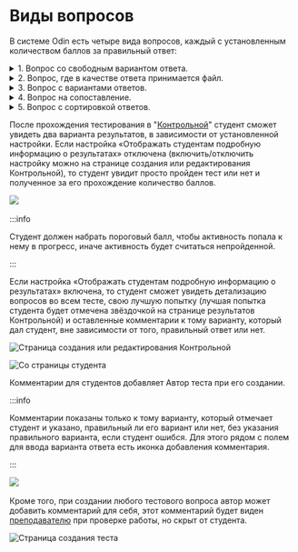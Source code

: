 # Виды вопросов

В системе Odin есть четыре вида вопросов, каждый с установленным количеством баллов за правильный ответ:

<details>

<summary>1. Вопрос со свободным вариантом ответа.</summary>

Автор при создании теста записывает вопрос или вопросы, а студент открывает тест, печатает ответ и отправляет его на проверку, после проверки студент видит правильный он дал ответ или нет.

![](<../../../../.gitbook/assets/Screenshot\_568 (1).png>)

</details>

<details>

<summary>2. Вопрос, где в качестве ответа принимается файл.</summary>

В этом случае автор при создании теста записывает вопрос или вопросы, а студент открывает тест, прикрепляет файл в дропзону для ответа и отправляет его на проверку. После проверки студент видит правильный он дал ответ или нет.

<img src="../../../../.gitbook/assets/Screenshot_557.png" alt="Со страницы студента" data-size="original">

</details>

<details>

<summary>3.  Вопрос с вариантами ответов.</summary>

В данном типе вопросов автор может указать, как один верный вариант из представленного списка вариантов, так и несколько.

<img src="../../../../.gitbook/assets/Screenshot_520.png" alt="" data-size="original">

* Если указан 1 верный вариант, то студент увидит отображение отметки вариантов в виде Radiobutton - возможность отметить только один вариант.
* Если указано несколько верных вариантов ответов, то студент увидит отображение отметки вариантов в виде CheckBox - возможность отметить несколько верных вариантов из предложенных.

<img src="https://files.gitbook.com/v0/b/gitbook-x-prod.appspot.com/o/spaces%2FfEAQaa7lpEa3qgwVTlEe%2Fuploads%2FpCE6DJm3i6QadLwEsARx%2FScreenshot_519.png?alt=media&#x26;token=4390e4a0-4765-41e9-a3dc-6211541a2189" alt="" data-size="original">

</details>

<details>

<summary>4. Вопрос на сопоставление. </summary>

Автор при создании теста записывает верный вариант группировки элементов по определенным признакам. Студенту нужно упорядочить элементы в соответствии с условием задания Автора.

<img src="../../../../.gitbook/assets/Screenshot_555.png" alt="Со страницы студента" data-size="original">

</details>

<details>

<summary>5. Вопрос с сортировкой ответов.</summary>

Автор добавляет вопрос с вариантами, располагая ответы в правильной, исходя из вопроса, последовательности. Студенту необходимо перетягиванием вариантов ответа установить их правильный порядок, установленный Автором.

![](../../../../.gitbook/assets/Screenshot\_1051.png)

</details>

После прохождения тестирования в "[Контрольной](../../../../struktura/aktivnosti/kontrolnaya/)" студент сможет увидеть два варианта результатов, в зависимости от установленной настройки. Если настройка «Отображать студентам подробную информацию о результатах» отключена (включить/отключить настройку можно на странице создания или редактирования Контрольной), то студент увидит просто пройден тест или нет и полученное за его прохождение количество баллов.

![](../../../../.gitbook/assets/Screenshot\_560.png)

:::info

Студент должен набрать пороговый балл, чтобы активность попала к нему в прогресс, иначе активность будет считаться непройденной.

:::

Если настройка «Отображать студентам подробную информацию о результатах» включена, то студент сможет увидеть детализацию вопросов во всем тесте, свою лучшую попытку (лучшая попытка студента будет отмечена звёздочкой на странице результатов Контрольной) и оставленные комментарии к тому варианту, который дал студент, вне зависимости от того, правильный ответ или нет.

![Страница создания или редактирования Контрольной](../../../../.gitbook/assets/Screenshot\_529.png)

![Со страницы студента](../../../../.gitbook/assets/Screenshot\_547.png)

Комментарии для студентов добавляет Автор теста при его создании.

:::info

Комментарии показаны только к тому варианту, который отмечает студент и указано, правильный ли его вариант или нет, без указания правильного варианта, если студент ошибся. Для этого рядом с полем для ввода варианта ответа есть иконка добавления комментария.

:::

![](../../../../.gitbook/assets/Screenshot\_532.png)

Кроме того, при создании любого тестового вопроса автор может добавить комментарий для себя, этот комментарий будет виден [преподавателю](broken-reference) при проверке работы, но скрыт от студента.

![Страница создания теста](../../../../.gitbook/assets/Screenshot\_562.png)

